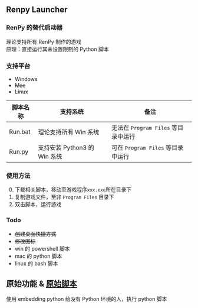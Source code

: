 ## Renpy Launcher
###  RenPy 的替代启动器
理论支持所有 RenPy 制作的游戏  
原理：直接运行其未设置限制的 Python 脚本


### 支持平台
- Windows
- ~~Mac~~
- ~~Linux~~


|脚本名称 | 支持系统 |备注|
|--------|---------|---------|
|Run.bat | 理论支持所有 Win 系统 | 无法在 `Program Files` 等目录中运行 |
|Run.py  | 支持安装 Python3 的 Win 系统 | 可在 `Program Files` 等目录中运行 |


### 使用方法
0. 下载相关脚本，移动至游戏程序`xxx.exe`所在目录下
1. 复制游戏文件，至非 `Program Files` 目录下
2. 双击脚本，运行游戏


### Todo
- ~~创建桌面快捷方式~~
- ~~修改图标~~
- win 的 powershell 脚本
- mac 的 python 脚本
- linux 的 bash 脚本


## 原始功能 & [原始脚本](./Origin/Run.bat)
使用  embedding python 给没有 Python 环境的人，执行 python 脚本

